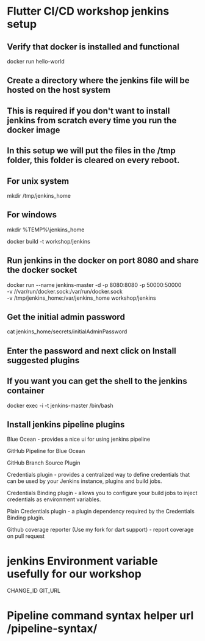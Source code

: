 # Flutter CI/CD workshop jenkins setup

## Verify that docker is installed and functional
docker run hello-world

## Create a directory where the jenkins file will be hosted on the host system
## This is required if you don't want to install jenkins from scratch every time you run the docker image
## In this setup we will put the files in the /tmp folder, this folder is cleared on every reboot.

## For unix system
mkdir /tmp/jenkins_home
## For windows 
mkdir %TEMP%\jenkins_home

docker build -t workshop/jenkins <docker file in workshop repo>

## Run jenkins in the docker on port 8080 and share the docker socket
docker run --name jenkins-master -d -p 8080:8080 -p 50000:50000 \
    -v //var/run/docker.sock:/var/run/docker.sock \
    -v /tmp/jenkins_home:/var/jenkins_home workshop/jenkins

## Get the initial admin password
cat jenkins_home/secrets/initialAdminPassword

## Enter the password and next click on Install suggested plugins

## If you want you can get the shell to the jenkins container
docker exec -i -t jenkins-master /bin/bash

## Install jenkins pipeline plugins
Blue Ocean - provides a nice ui for using jenkins pipeline

GitHub Pipeline for Blue Ocean

GitHub Branch Source Plugin

Credentials plugin - provides a centralized way to define credentials that can be used by your Jenkins instance, plugins and build jobs.

Credentials Binding plugin - allows you to configure your build jobs to inject credentials as environment variables.

Plain Credentials plugin - a plugin dependency required by the Credentials Binding plugin.

Github coverage reporter (Use my fork for dart support) -  report coverage on pull request

# jenkins Environment variable usefully for our workshop
CHANGE_ID
GIT_URL

# Pipeline command syntax helper url <jenkins url>/pipeline-syntax/